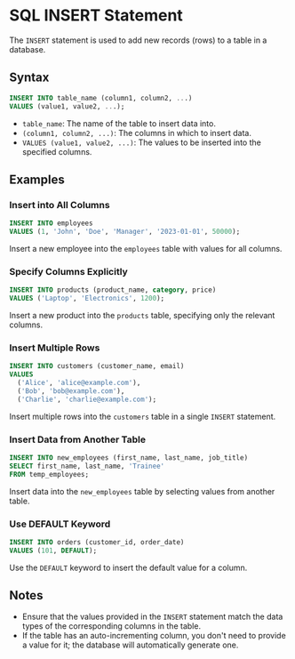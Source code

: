 # SQL INSERT Statement

The `INSERT` statement is used to add new records (rows) to a table in a database.

## Syntax

```sql
INSERT INTO table_name (column1, column2, ...)
VALUES (value1, value2, ...);
```

- `table_name`: The name of the table to insert data into.
- `(column1, column2, ...)`: The columns in which to insert data.
- `VALUES (value1, value2, ...)`: The values to be inserted into the specified columns.

## Examples

### Insert into All Columns

```sql
INSERT INTO employees
VALUES (1, 'John', 'Doe', 'Manager', '2023-01-01', 50000);
```

Insert a new employee into the `employees` table with values for all columns.

### Specify Columns Explicitly

```sql
INSERT INTO products (product_name, category, price)
VALUES ('Laptop', 'Electronics', 1200);
```

Insert a new product into the `products` table, specifying only the relevant columns.

### Insert Multiple Rows

```sql
INSERT INTO customers (customer_name, email)
VALUES
  ('Alice', 'alice@example.com'),
  ('Bob', 'bob@example.com'),
  ('Charlie', 'charlie@example.com');
```

Insert multiple rows into the `customers` table in a single `INSERT` statement.

### Insert Data from Another Table

```sql
INSERT INTO new_employees (first_name, last_name, job_title)
SELECT first_name, last_name, 'Trainee'
FROM temp_employees;
```

Insert data into the `new_employees` table by selecting values from another table.

### Use DEFAULT Keyword

```sql
INSERT INTO orders (customer_id, order_date)
VALUES (101, DEFAULT);
```

Use the `DEFAULT` keyword to insert the default value for a column.

## Notes

- Ensure that the values provided in the `INSERT` statement match the data types of the corresponding columns in the table.
- If the table has an auto-incrementing column, you don't need to provide a value for it; the database will automatically generate one.


